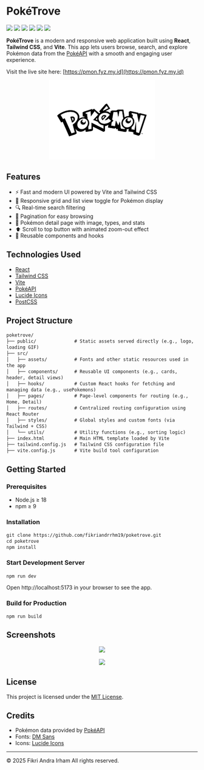 # PokéTrove

<p align="left">
  <img src="https://img.shields.io/badge/version-1.0.0-blue" />
  <img src="https://img.shields.io/badge/license-MIT-green" />
  <img src="https://img.shields.io/badge/React-19.0.0-61DAFB?logo=react&logoColor=white" />
  <img src="https://img.shields.io/badge/TailwindCSS-3.4.1-38B2AC?logo=tailwindcss&logoColor=white" />
  <img src="https://img.shields.io/badge/Vite-6.2.0-646CFF?logo=vite&logoColor=white" />
  <img src="https://img.shields.io/badge/Demo-pmon.fyz.my.id-blue?logo=vercel&logoColor=white" />
</p>


**PokéTrove** is a modern and responsive web application built using **React**, **Tailwind CSS**, and **Vite**.  This app lets users browse, search, and explore Pokémon data from the [PokéAPI](https://pokeapi.co/) with a smooth and engaging user experience.

Visit the live site here: [https://pmon.fyz.my.id](https://pmon.fyz.my.id)

<p align="center">
  <img src="https://raw.githubusercontent.com/fikriandrrhm19/poketrove/main/public/image/pokemon_logo.png" alt="Pokémon Logo" width="280"/>
</p>

## Features

- ⚡ Fast and modern UI powered by Vite and Tailwind CSS  
- 📱 Responsive grid and list view toggle for Pokémon display  
- 🔍 Real-time search filtering  
- 📄 Pagination for easy browsing  
- 🧭 Pokémon detail page with image, types, and stats  
- ⬆️ Scroll to top button with animated zoom-out effect  
- 🧠 Reusable components and hooks  

## Technologies Used

- [React](https://react.dev/)
- [Tailwind CSS](https://tailwindcss.com/)
- [Vite](https://vitejs.dev/)
- [PokéAPI](https://pokeapi.co/)
- [Lucide Icons](https://lucide.dev/)
- [PostCSS](https://postcss.org/)


## Project Structure
```
poketrove/ 
├── public/              # Static assets served directly (e.g., logo, loading GIF) 
├── src/ 
│   ├── assets/          # Fonts and other static resources used in the app 
│   ├── components/      # Reusable UI components (e.g., cards, header, detail views) 
│   ├── hooks/           # Custom React hooks for fetching and managing data (e.g., usePokemons) 
│   ├── pages/           # Page-level components for routing (e.g., Home, Detail) 
│   ├── routes/          # Centralized routing configuration using React Router 
│   ├── styles/          # Global styles and custom fonts (via Tailwind + CSS) 
│   └── utils/           # Utility functions (e.g., sorting logic) 
├── index.html           # Main HTML template loaded by Vite 
├── tailwind.config.js   # Tailwind CSS configuration file 
├── vite.config.js       # Vite build tool configuration
```


## Getting Started

### Prerequisites

- Node.js ≥ 18
- npm ≥ 9

### Installation

```
git clone https://github.com/fikriandrrhm19/poketrove.git
cd poketrove
npm install
```

### Start Development Server
```
npm run dev
```

Open http://localhost:5173 in your browser to see the app.

### Build for Production
```
npm run build
```

## Screenshots

<p align="center"> 
    <img src="https://github.com/user-attachments/assets/1f59bb1f-1c6e-48b6-81a6-ae32e9c8e965" width="720" /> 
</p> 
<p align="center">
    <img src="https://github.com/user-attachments/assets/818062c5-1548-40e5-b7aa-e197fc3bf740" width="720" />
</p>

## License

This project is licensed under the [MIT License](https://opensource.org/licenses/MIT).

## Credits

- Pokémon data provided by [PokéAPI](https://pokeapi.co/)
- Fonts: [DM Sans](https://fonts.google.com/specimen/DM+Sans)  
- Icons: [Lucide Icons](https://lucide.dev/)

---
© 2025 Fikri Andra Irham
All rights reserved.

